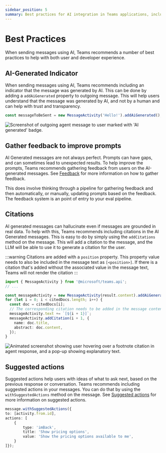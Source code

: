 ```yaml
---
sidebar_position: 5
summary: Best practices for AI integration in Teams applications, including AI-generated indicators and user experience guidelines.
---
```


# Best Practices

When sending messages using AI, Teams recommends a number of best practices to help with both user and developer experience.

## AI-Generated Indicator

When sending messages using AI, Teams recommends including an indicator that the message was generated by AI. This can be done by adding a `addAiGenerated` property to outgoing message. This will help users understand that the message was generated by AI, and not by a human and can help with trust and transparency.

```typescript
const messageToBeSent = new MessageActivity('Hello!').addAiGenerated();
```

![Screenshot of outgoing agent message to user marked with 'AI generated' badge.](/screenshots/ai-generated.gif)

## Gather feedback to improve prompts

AI Generated messages are not always perfect. Prompts can have gaps, and can sometimes lead to unexpected results. To help improve the prompts, Teams recommends gathering feedback from users on the AI-generated messages. See [Feedback](../feedback) for more information on how to gather feedback.

This does involve thinking through a pipeline for gathering feedback and then automatically, or manually, updating prompts based on the feedback. The feedback system is an point of entry to your eval pipeline.

## Citations

AI generated messages can hallucinate even if messages are grounded in real data. To help with this, Teams recommends including citations in the AI Generated messages. This is easy to do by simply using the `addCitations` method on the message. This will add a citation to the message, and the LLM will be able to use it to generate a citation for the user.

:::warning
Citations are added with a `position` property. This property value needs to also be included in the message text as `[<position>]`. If there is a citation that's added without the associated value in the message text, Teams will not render the citation
:::

```typescript
import { MessageActivity } from '@microsoft/teams.api';
// ...

const messageActivity = new MessageActivity(result.content).addAiGenerated();
for (let i = 0; i < citedDocs.length; i++) {
  const doc = citedDocs[i];
  // The corresponding citation needs to be added in the message content
  messageActivity.text += `[${i + 1}]`;
  messageActivity.addCitation(i + 1, {
    name: doc.title,
    abstract: doc.content,
  });
}
```

![Animated screenshot showing user hovering over a footnote citation in agent response, and a pop-up showing explanatory text.](/screenshots/citation.gif)

## Suggested actions

Suggested actions help users with ideas of what to ask next, based on the previous response or conversation. Teams recommends including suggested actions in your messages. You can do that by using the `withSuggestedActions` method on the message. See [Suggested actions](https://learn.microsoft.com/microsoftteams/platform/bots/how-to/conversations/prompt-suggestions) for more information on suggested actions.

```typescript
message.withSuggestedActions({
to: [activity.from.id],
actions: [
    {
        type: 'imBack',
        title: 'Show pricing options',
        value: 'Show the pricing options available to me',
    }
]});
```
